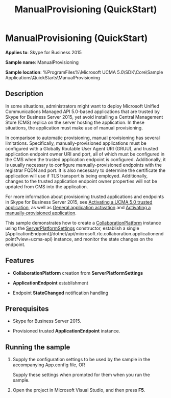 ﻿---
title: ManualProvisioning (QuickStart)
TOCTitle: ManualProvisioning (QuickStart)
ms:assetid: 092727ec-d2a6-4413-a55e-a85da522f2dd
ms:mtpsurl: https://msdn.microsoft.com/library/Dn454830(v=office.16)
ms:contentKeyID: 65240097
ms.date: 07/27/2015
mtps_version: v=office.16
---

# ManualProvisioning (QuickStart)

**Applies to**: Skype for Business 2015

**Sample name**: ManualProvisioning

**Sample location**: %ProgramFiles%\\Microsoft UCMA 5.0\\SDK\\Core\\Sample Applications\\QuickStarts\\ManualProvisioning

## Description

In some situations, administrators might want to deploy Microsoft Unified Communications Managed API 5.0-based applications that are trusted by Skype for Business Server 2015, yet avoid installing a Central Management Store (CMS) replica on the server hosting the application. In these situations, the application must make use of manual provisioning.

In comparison to automatic provisioning, manual provisioning has several limitations. Specifically, manually-provisioned applications must be configured with a Globally Routable User Agent URI (GRUU), and trusted application endpoint owner URI and port, all of which must be configured in the CMS when the trusted application endpoint is configured. Additionally, it is usually necessary to configure manually-provisioned endpoints with the registrar FQDN and port. It is also necessary to determine the certificate the application will use if TLS transport is being employed. Additionally, changes to the trusted application endpoint owner properties will not be updated from CMS into the application.

For more information about provisioning trusted applications and endpoints in Skype for Business Server 2015, see [Activating a UCMA 5.0 trusted application](activating-a-ucma-5-0-trusted-application.md), as well as [General application activation](general-application-activation.md) and [Activating a manually-provisioned application](activating-a-manually-provisioned-application.md).

This sample demonstrates how to create a [CollaborationPlatform](/dotnet/api/microsoft.rtc.collaboration.collaborationplatform?view=ucma-api) instance using the [ServerPlatformSettings](https://msdn.microsoft.com/library/hh382156\(v=office.16\)) constructor, establish a single [ApplicationEndpoint]/dotnet/api/microsoft.rtc.collaboration.applicationendpoint?view=ucma-api) instance, and monitor the state changes on the endpoint.

## Features

  - **CollaborationPlatform** creation from **ServerPlatformSettings**

  - **ApplicationEndpoint** establishment

  - Endpoint **StateChanged** notification handling

## Prerequisites

  - Skype for Business Server 2015.

  - Provisioned trusted **ApplicationEndpoint** instance.

## Running the sample

1.  Supply the configuration settings to be used by the sample in the accompanying App.config file, OR
    
    Supply these settings when prompted for them when you run the sample.

2.  Open the project in Microsoft Visual Studio, and then press **F5**.

